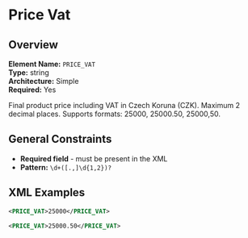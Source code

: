 # Price Vat

## Overview

**Element Name:** `PRICE_VAT`  
**Type:** string  
**Architecture:** Simple  
**Required:** Yes  

Final product price including VAT in Czech Koruna (CZK). Maximum 2 decimal places. Supports formats: 25000, 25000.50, 25000,50.



## General Constraints

- **Required field** - must be present in the XML
- **Pattern:** `\d+([.,]\d{1,2})?`

## XML Examples

```xml
<PRICE_VAT>25000</PRICE_VAT>
```

```xml
<PRICE_VAT>25000.50</PRICE_VAT>
```




